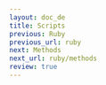 ```yaml
---
layout: doc_de
title: Scripts
previous: Ruby
previous_url: ruby
next: Methods
next_url: ruby/methods
review: true
---
```

